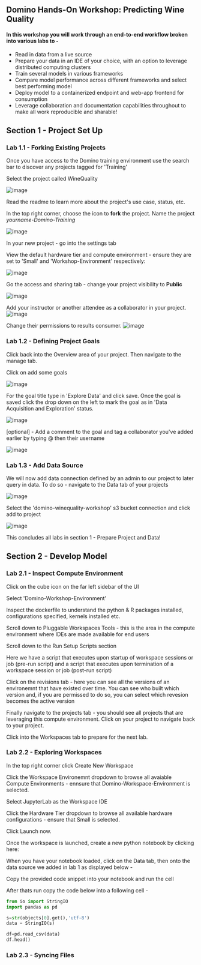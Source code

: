 ## Domino Hands-On Workshop: Predicting Wine Quality

#### In this workshop you will work through an end-to-end workflow broken into various labs to -

* Read in data from a live source
* Prepare your data in an IDE of your choice, with an option to leverage distributed computing clusters
* Train several models in various frameworks
* Compare model performance across different frameworks and select best performing model
* Deploy model to a containerized endpoint and web-app frontend for consumption
* Leverage collaboration and documentation capabilities throughout to make all work reproducible and sharable!


## Section 1 - Project Set Up

### Lab 1.1 - Forking Existing Projects
Once you have access to the Domino training environment use the search bar to discover any projects tagged for 'Training'

Select the project called WineQuality

![image](readme_images/Search.png)

Read the readme to learn more about the project's use case, status, etc.

In the top right corner, choose the icon to **fork** the project. Name the project *yourname-Domino-Training*

![image](readme_images/Fork.png)

In your new project - go into the settings tab

View the default hardware tier and compute environment - ensure they are set to 'Small' and 'Workshop-Environment' respectively:

![image](readme_images/ProjectSettings.png)

Go the access and sharing tab - change your project visibility to **Public**

![image](readme_images/ProjectVisibility.png)

Add your instructor or another attendee as a collaborator in your project. 
![image](readme_images/AddCollaborator.png)

Change their permissions to results consumer.
![image](readme_images/ResultsConsumer.png)

### Lab 1.2 - Defining Project Goals

Click back into the Overview area of your project. Then navigate to the manage tab.

Click on add some goals

![image](readme_images/AddProjectGoals.png)

For the goal title type in 'Explore Data' and click save. Once the goal is saved click the drop down on the left to mark the goal as in 'Data Acquisition and Exploration' status.


![image](readme_images/Goal1status.png)

[optional] - Add a comment to the goal and tag a collaborator you've added earlier by typing @ then their username

![image](readme_images/Goal1comment.png)

### Lab 1.3 - Add Data Source

We will now add data connection defined by an admin to our project to later query in data. To do so - navigate to the Data tab of your projects

![image](readme_images/AddDataSource.png)

Select the 'domino-winequality-workshop' s3 bucket connection and click add to project

![image](readme_images/AddS3.png)


This concludes all labs in section 1 - Prepare Project and Data! 

## Section 2 - Develop Model

### Lab 2.1 - Inspect Compute Environment
Click on the cube icon on the far left sidebar of the UI

Select 'Domino-Workshop-Environment' 

Inspect the dockerfile to understand the python & R packages installed, configurations specified, kernels installed etc. 

Scroll down to Pluggable Workspaces Tools - this is the area in the compute environment where IDEs are made available for end users


Scroll down to the Run Setup Scripts section

Here we have a script that executes upon startup of workspace sessions or job (pre-run script) and a script that executes upon termination of a workspace session or job (post-run script) 

Click on the revisions tab - here you can see all the versions of an environemnt that have existed over time. You can see who built which version and, if you are permissed to do so, you can select 
which revesion becomes the active version

Finally navigate to the projects tab - you should see all projects that are leveraging this compute environment. Click on your project to navigate back to your project. 


Click into the Workspaces tab to prepare for the next lab.

### Lab 2.2 - Exploring Workspaces

In the top right corner click Create New Workspace

Click the Workspace Environemnt dropdown to browse all avaiable Compute Environments - ennsure that Domino-Workspace-Environment is selected.

Select JupyterLab as the Workspace IDE

Click the Hardware Tier dropdown to browse all available hardware configurations - ensure that Small is selected. 

Click Launch now.


Once the workspace is launched, create a new python notebook by clicking here:

When you have your notebook loaded, click on the Data tab, then onto the data source we added in lab 1 as displayed below -

Copy the provided code snippet into your notebook and run the cell

After thats run copy the code below into a following cell - 

```python
from io import StringIO
import pandas as pd

s=str(objects[0].get(),'utf-8')
data = StringIO(s) 

df=pd.read_csv(data)
df.head()
```

### Lab 2.3 - Syncing Files
